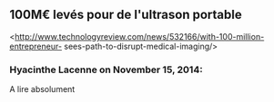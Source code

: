 ## 100M€ levés pour de l'ultrason portable



<http://www.technologyreview.com/news/532166/with-100-million-entrepreneur-
sees-path-to-disrupt-medical-imaging/>



### **Hyacinthe Lacenne** on November 15, 2014:



A lire absolument



